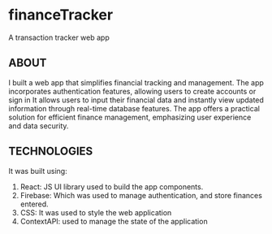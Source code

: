 ﻿# financeTracker
A transaction tracker web app

## ABOUT
I built a web app that simplifies financial tracking and management. The app incorporates authentication features, allowing users to create accounts or sign in It allows users to input their financial data and instantly view updated information through real-time database features. The app offers a practical solution for efficient finance management, emphasizing user experience and data security.

## TECHNOLOGIES
It was built using:
  1. React: JS UI library used to build the app components.
  2. Firebase: Which was used to manage authentication, and store finances entered.
  3. CSS: It was used to style the web application
  4. ContextAPI: used to manage the state of the application

